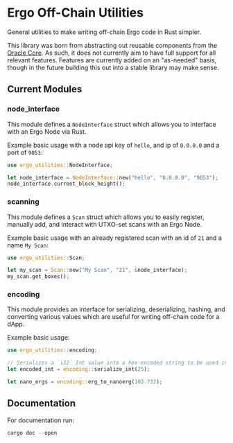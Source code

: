 # Ergo Off-Chain Utilities
General utilities to make writing off-chain Ergo code in Rust simpler.

This library was born from abstracting out reusable components from the [Oracle Core](https://github.com/ergoplatform/oracle-core/). As such, it does not currently aim to have full support for all relevant features. Features are currently added on an "as-needed" basis, though in the future building this out into a stable library may make sense.

## Current Modules

### node_interface
This module defines a `NodeInterface` struct which allows you to interface with an Ergo
Node via Rust.

Example basic usage with a node api key of `hello`, and ip of `0.0.0.0` and a port of `9053`:

```rust
use ergo_utilities::NodeInterface;

let node_interface = NodeInterface::new("hello", "0.0.0.0", "9053");
node_interface.current_block_height();
```

### scanning
This module defines a `Scan` struct which allows you to easily register, manually add, and interact
with UTXO-set scans with an Ergo Node.

Example basic usage with an already registered scan with an id of `21` and a name `My Scan`:

```rust
use ergo_utilities::Scan;

let my_scan = Scan::new("My Scan", "21", &node_interface);
my_scan.get_boxes();
```

### encoding
This module provides an interface for serializing, deserializing, hashing, and converting various values which are useful for writing off-chain code for a dApp.

Example basic usage:

```rust
use ergo_utilities::encoding;

// Serializes a `i32` Int value into a hex-encoded string to be used inside of a register for a box
let encoded_int = encoding::serialize_int(25);

let nano_ergs = encoding::erg_to_nanoerg(102.732);
```



## Documentation
For documentation run:


```rust
cargo doc --open
```